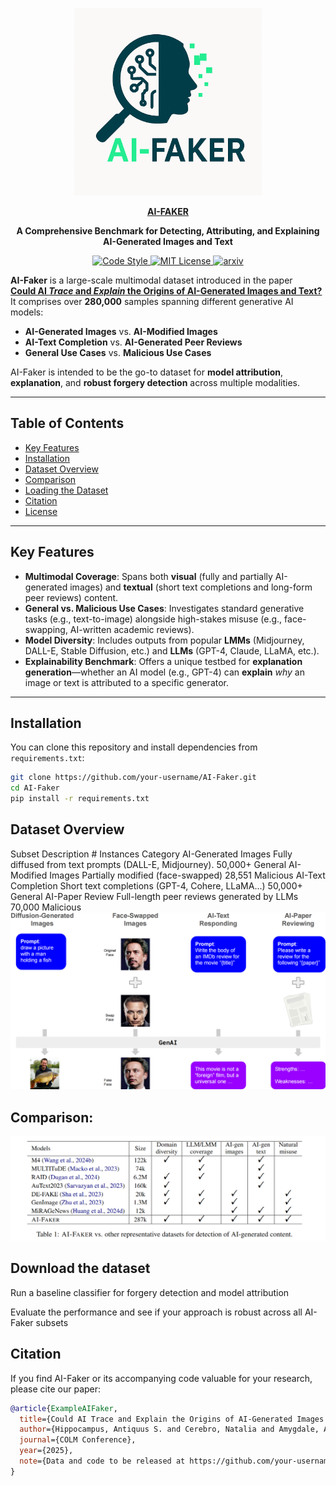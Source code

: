 <p align="center">
  <img src="images/ai-faker.png" alt="AI-Faker" width="300">
</p>
<p align="center">
  <a href="https://github.com/CosimoFang/AI-FAKER"><b>AI-FAKER</b></a>
</p>
<p align="center">
  <b>A Comprehensive Benchmark for Detecting, Attributing, and Explaining AI-Generated Images and Text</b>
</p>
<p align="center">
  <a href="https://github.com/CosimoFang/AI-Faker">
    <img src="https://img.shields.io/github/actions/workflow/status/your-username/AI-Faker/lint.yml?logo=githubactions&logoColor=white&label=Code%20Style" alt="Code Style"/>
  </a>
  <a href="https://github.com/your-username/AI-Faker/blob/main/LICENSE">
    <img src="https://img.shields.io/badge/License-MIT-blue.svg" alt="MIT License"/>
  </a>
  <a href="https://arxiv.org/abs/XXXXXXXX">
    <img src="https://img.shields.io/badge/arXiv-XXXXXXXX-b31b1b.svg" alt="arxiv"/>
  </a>
</p>

**AI-Faker** is a large-scale multimodal dataset introduced in the paper  
[**Could AI *Trace* and *Explain* the Origins of AI-Generated Images and Text?**](https://arxiv.org/abs/XXXXXXXX)  
It comprises over **280,000** samples spanning different generative AI models:
- **AI-Generated Images** vs. **AI-Modified Images**  
- **AI-Text Completion** vs. **AI-Generated Peer Reviews**  
- **General Use Cases** vs. **Malicious Use Cases**

AI-Faker is intended to be the go-to dataset for **model attribution**, **explanation**, and **robust forgery detection** across multiple modalities.

---

## Table of Contents
- [Key Features](#key-features)
- [Installation](#installation)
- [Dataset Overview](#dataset-overview)
- [Comparison](#comparison)
- [Loading the Dataset](#1-loading-the-dataset)
- [Citation](#citation)
- [License](#license)

---

## Key Features

- **Multimodal Coverage**: Spans both **visual** (fully and partially AI-generated images) and **textual** (short text completions and long-form peer reviews) content.
- **General vs. Malicious Use Cases**: Investigates standard generative tasks (e.g., text-to-image) alongside high-stakes misuse (e.g., face-swapping, AI-written academic reviews).
- **Model Diversity**: Includes outputs from popular **LMMs** (Midjourney, DALL-E, Stable Diffusion, etc.) and **LLMs** (GPT-4, Claude, LLaMA, etc.).
- **Explainability Benchmark**: Offers a unique testbed for **explanation generation**—whether an AI model (e.g., GPT-4) can **explain** *why* an image or text is attributed to a specific generator.

---

## Installation

You can clone this repository and install dependencies from `requirements.txt`:
```bash
git clone https://github.com/your-username/AI-Faker.git
cd AI-Faker
pip install -r requirements.txt
```


## Dataset Overview
Subset	Description	# Instances	Category
AI-Generated Images	Fully diffused from text prompts (DALL-E, Midjourney).	50,000+	General
AI-Modified Images	Partially modified (face-swapped)	28,551	Malicious
AI-Text Completion	Short text completions (GPT-4, Cohere, LLaMA...)	50,000+	General
AI-Paper Review	Full-length peer reviews generated by LLMs	70,000	Malicious
<img src="images/dataset.png" alt="AI-Faker" width="900">

## Comparison:
<img src="images/data.png" alt="AI-Faker" width="900">


## Download the dataset

Run a baseline classifier for forgery detection and model attribution

Evaluate the performance and see if your approach is robust across all AI-Faker subsets


## Citation
If you find AI-Faker or its accompanying code valuable for your research, please cite our paper:
```bibtex
@article{ExampleAIFaker,
  title={Could AI Trace and Explain the Origins of AI-Generated Images and Text?},
  author={Hippocampus, Antiquus S. and Cerebro, Natalia and Amygdale, Amelie P. and Ren, Ji Q. and LeNet, Yevgeny, and others},
  journal={COLM Conference},
  year={2025},
  note={Data and code to be released at https://github.com/your-username/AI-Faker}
}
```

